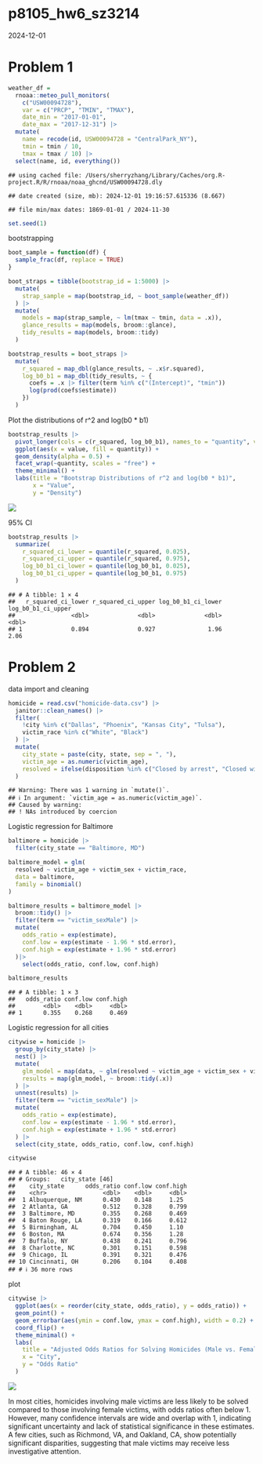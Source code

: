 p8105_hw6_sz3214
================
2024-12-01

# Problem 1

``` r
weather_df = 
  rnoaa::meteo_pull_monitors(
    c("USW00094728"),
    var = c("PRCP", "TMIN", "TMAX"), 
    date_min = "2017-01-01",
    date_max = "2017-12-31") |>
  mutate(
    name = recode(id, USW00094728 = "CentralPark_NY"),
    tmin = tmin / 10,
    tmax = tmax / 10) |>
  select(name, id, everything())
```

    ## using cached file: /Users/sherryzhang/Library/Caches/org.R-project.R/R/rnoaa/noaa_ghcnd/USW00094728.dly

    ## date created (size, mb): 2024-12-01 19:16:57.615336 (8.667)

    ## file min/max dates: 1869-01-01 / 2024-11-30

``` r
set.seed(1)
```

bootstrapping

``` r
boot_sample = function(df) {
  sample_frac(df, replace = TRUE)
}

boot_straps = tibble(bootstrap_id = 1:5000) |>
  mutate(
    strap_sample = map(bootstrap_id, ~ boot_sample(weather_df))
  ) |>
  mutate(
    models = map(strap_sample, ~ lm(tmax ~ tmin, data = .x)),
    glance_results = map(models, broom::glance),
    tidy_results = map(models, broom::tidy)
  )

bootstrap_results = boot_straps |>
  mutate(
    r_squared = map_dbl(glance_results, ~ .x$r.squared),
    log_b0_b1 = map_dbl(tidy_results, ~ {
      coefs = .x |> filter(term %in% c("(Intercept)", "tmin"))
      log(prod(coefs$estimate))
    })
  )
```

Plot the distributions of r^2 and log(b0 \* b1)

``` r
bootstrap_results |>
  pivot_longer(cols = c(r_squared, log_b0_b1), names_to = "quantity", values_to = "value") |>
  ggplot(aes(x = value, fill = quantity)) +
  geom_density(alpha = 0.5) +
  facet_wrap(~quantity, scales = "free") +
  theme_minimal() +
  labs(title = "Bootstrap Distributions of r^2 and log(b0 * b1)",
       x = "Value",
       y = "Density")
```

![](p8105_hw6_sz3214_files/figure-gfm/unnamed-chunk-3-1.png)<!-- -->

95% CI

``` r
bootstrap_results |>
  summarize(
    r_squared_ci_lower = quantile(r_squared, 0.025),
    r_squared_ci_upper = quantile(r_squared, 0.975),
    log_b0_b1_ci_lower = quantile(log_b0_b1, 0.025),
    log_b0_b1_ci_upper = quantile(log_b0_b1, 0.975)
  )
```

    ## # A tibble: 1 × 4
    ##   r_squared_ci_lower r_squared_ci_upper log_b0_b1_ci_lower log_b0_b1_ci_upper
    ##                <dbl>              <dbl>              <dbl>              <dbl>
    ## 1              0.894              0.927               1.96               2.06

# Problem 2

data import and cleaning

``` r
homicide = read.csv("homicide-data.csv") |> 
  janitor::clean_names() |> 
  filter(
    !city %in% c("Dallas", "Phoenix", "Kansas City", "Tulsa"),
    victim_race %in% c("White", "Black")
  ) |>
  mutate(
    city_state = paste(city, state, sep = ", "),
    victim_age = as.numeric(victim_age),
    resolved = ifelse(disposition %in% c("Closed by arrest", "Closed without arrest"), 1, 0)
  )
```

    ## Warning: There was 1 warning in `mutate()`.
    ## ℹ In argument: `victim_age = as.numeric(victim_age)`.
    ## Caused by warning:
    ## ! NAs introduced by coercion

Logistic regression for Baltimore

``` r
baltimore = homicide |>
  filter(city_state == "Baltimore, MD")

baltimore_model = glm(
  resolved ~ victim_age + victim_sex + victim_race, 
  data = baltimore, 
  family = binomial()
)

baltimore_results = baltimore_model |> 
  broom::tidy() |>
  filter(term == "victim_sexMale") |>
  mutate(
    odds_ratio = exp(estimate), 
    conf.low = exp(estimate - 1.96 * std.error),  
    conf.high = exp(estimate + 1.96 * std.error) 
  )|>
    select(odds_ratio, conf.low, conf.high)

baltimore_results
```

    ## # A tibble: 1 × 3
    ##   odds_ratio conf.low conf.high
    ##        <dbl>    <dbl>     <dbl>
    ## 1      0.355    0.268     0.469

Logistic regression for all cities

``` r
citywise = homicide |>
  group_by(city_state) |>
  nest() |>
  mutate(
    glm_model = map(data, ~ glm(resolved ~ victim_age + victim_sex + victim_race, data = .x, family = binomial())),
    results = map(glm_model, ~ broom::tidy(.x))
  ) |>
  unnest(results) |>
  filter(term == "victim_sexMale") |>
  mutate(
    odds_ratio = exp(estimate),
    conf.low = exp(estimate - 1.96 * std.error),
    conf.high = exp(estimate + 1.96 * std.error)
  ) |> 
  select(city_state, odds_ratio, conf.low, conf.high)

citywise
```

    ## # A tibble: 46 × 4
    ## # Groups:   city_state [46]
    ##    city_state      odds_ratio conf.low conf.high
    ##    <chr>                <dbl>    <dbl>     <dbl>
    ##  1 Albuquerque, NM      0.430    0.148     1.25 
    ##  2 Atlanta, GA          0.512    0.328     0.799
    ##  3 Baltimore, MD        0.355    0.268     0.469
    ##  4 Baton Rouge, LA      0.319    0.166     0.612
    ##  5 Birmingham, AL       0.704    0.450     1.10 
    ##  6 Boston, MA           0.674    0.356     1.28 
    ##  7 Buffalo, NY          0.438    0.241     0.796
    ##  8 Charlotte, NC        0.301    0.151     0.598
    ##  9 Chicago, IL          0.391    0.321     0.476
    ## 10 Cincinnati, OH       0.206    0.104     0.408
    ## # ℹ 36 more rows

plot

``` r
citywise |>
  ggplot(aes(x = reorder(city_state, odds_ratio), y = odds_ratio)) +
  geom_point() +
  geom_errorbar(aes(ymin = conf.low, ymax = conf.high), width = 0.2) +
  coord_flip() +
  theme_minimal() +
  labs(
    title = "Adjusted Odds Ratios for Solving Homicides (Male vs. Female Victims)",
    x = "City",
    y = "Odds Ratio"
  )
```

![](p8105_hw6_sz3214_files/figure-gfm/unnamed-chunk-8-1.png)<!-- -->

In most cities, homicides involving male victims are less likely to be
solved compared to those involving female victims, with odds ratios
often below 1. However, many confidence intervals are wide and overlap
with 1, indicating significant uncertainty and lack of statistical
significance in these estimates. A few cities, such as Richmond, VA, and
Oakland, CA, show potentially significant disparities, suggesting that
male victims may receive less investigative attention.
